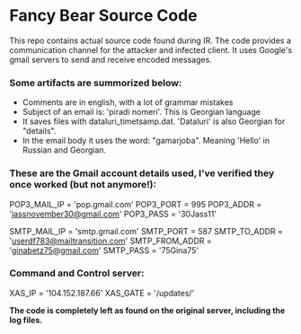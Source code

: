 # Fancy Bear Source Code
This repo contains actual source code found during IR.
The code provides a communication channel for the attacker and infected client. It uses Google's gmail servers to send and receive encoded messages.

### Some artifacts are summorized below:
- Comments are in english, with a lot of grammar mistakes
- Subject of an email is: 'piradi nomeri'. This is Georgian language
- It saves files with dataluri_timetsamp.dat. 'Dataluri' is also Georgian for "details".
- In the email body it uses the word: "gamarjoba". Meaning 'Hello' in Russian and Georgian.

### These are the Gmail account details used, I've verified they once worked (but not anymore!):
POP3_MAIL_IP = 'pop.gmail.com'
POP3_PORT = 995
POP3_ADDR = 'jassnovember30@gmail.com'
POP3_PASS = '30Jass11'

SMTP_MAIL_IP = 'smtp.gmail.com'
SMTP_PORT = 587
SMTP_TO_ADDR = 'userdf783@mailtransition.com'
SMTP_FROM_ADDR = 'ginabetz75@gmail.com'
SMTP_PASS = '75Gina75'
  
### Command and Control server:
XAS_IP = '104.152.187.66'
XAS_GATE = '/updates/'

**The code is completely left as found on the original server, including the log files.**
